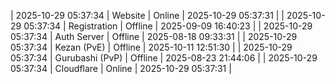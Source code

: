 | 2025-10-29 05:37:34 | Website | Online | 2025-10-29 05:37:31 |
| 2025-10-29 05:37:34 | Registration | Offline | 2025-09-09 16:40:23 |
| 2025-10-29 05:37:34 | Auth Server | Offline | 2025-08-18 09:33:31 |
| 2025-10-29 05:37:34 | Kezan (PvE) | Offline | 2025-10-11 12:51:30 |
| 2025-10-29 05:37:34 | Gurubashi (PvP) | Offline | 2025-08-23 21:44:06 |
| 2025-10-29 05:37:34 | Cloudflare | Online | 2025-10-29 05:37:31 |
